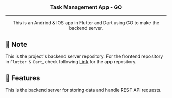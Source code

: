 <h3 align="center">Task Management App - GO</h3>

---

<p align="center"> This is an Andriod & IOS app in Flutter and Dart using GO to make the backend server.
    <br> 
</p>

## 📝 Note
This is the project's backend server repository. For the frontend repository in `Flutter & Dart`, check following [Link](https://github.com/Andrewzhan2001/TaskManager_Frontend_Flutter) for the app repository.



## 🚀 Features
This is the backend server for storing data and handle REST API requests.

